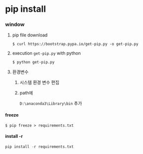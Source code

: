 # pip install



### window

1. pip file download

   ```
   $ curl https://bootstrap.pypa.io/get-pip.py -o get-pip.py
   ```

2. execution `get-pip.py` with python

   ```
   $ python get-pip.py
   ```

3. 환경변수

   1. 시스템 환경 변수 편집

   2. path에

      `D:\anaconda3\Library\bin` 추가




#### freeze

```
$ pip freeze > requirements.txt
```



#### install -r

```python
pip install -r requirements.txt
```
